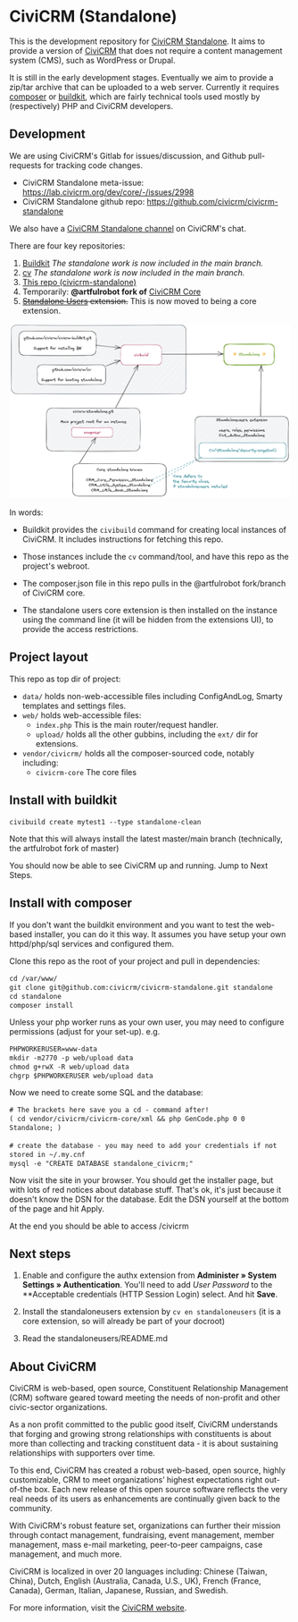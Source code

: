 # CiviCRM (Standalone)

This is the development repository for [CiviCRM Standalone](https://lab.civicrm.org/dev/core/-/wikis/standalone). It aims to provide a version of [CiviCRM](https://civicrm.org) that does not require a content management system (CMS), such as WordPress or Drupal.

It is still in the early development stages. Eventually we aim to provide a zip/tar archive that can be uploaded to a web server. Currently it requires [composer](https://getcomposer.org/) or [buildkit](), which are fairly technical tools used mostly by (respectively) PHP and CiviCRM developers.

## Development

We are using CiviCRM's Gitlab for issues/discussion, and Github pull-requests for tracking code changes.

* CiviCRM Standalone meta-issue: https://lab.civicrm.org/dev/core/-/issues/2998
* CiviCRM Standalone github repo: https://github.com/civicrm/civicrm-standalone

We also have a [CiviCRM Standalone channel](https://chat.civicrm.org/civicrm/channels/standalone) on CiviCRM's chat.

There are four key repositories:

1. [Buildkit](https://github.com/civicrm/civicrm-buildkit/) *The standalone work is now included in the main branch.*
2. [cv](https://github.com/civicrm/cv) *The standalone work is now included in the main branch.*
3. [This repo (civicrm-standalone)](https://github.com/civicrm/civicrm-standalone)
4. Temporarily: **@artfulrobot fork of** [CiviCRM Core](https://github.com/artfulrobot/civicrm-core/tree/artfulrobot-standalone-core-1)
5. <del>[Standalone Users](https://lab.civicrm.org/extensions/standaloneusers/) extension.</del> This is now moved to being a core extension.

![Diagram showing how repositories relate](images/repos.excalidraw.png)

In words:

- Buildkit provides the `civibuild` command for creating local instances of 
  CiviCRM. It includes instructions for fetching this repo.

- Those instances include the `cv` command/tool, and have this repo as the project's 
  webroot.

- The composer.json file in this repo pulls in the @artfulrobot fork/branch of CiviCRM core.

- The standalone users core extension is then installed on the instance using 
  the command line (it will be hidden from the extensions UI), to provide the access restrictions.

## Project layout

This repo as top dir of project:

- `data/` holds non-web-accessible files including ConfigAndLog, Smarty 
 templates and settings files.
- `web/` holds web-accessible files:
  - `index.php` This is the main router/request handler.
  - `upload/` holds all the other gubbins, including the `ext/` dir for 
     extensions.
- `vendor/civicrm/` holds all the composer-sourced code, notably including:
  - `civicrm-core` The core files


## Install with buildkit

```
civibuild create mytest1 --type standalone-clean
```

Note that this will always install the latest master/main branch (technically, the artfulrobot fork of master)

You should now be able to see CiviCRM up and running. Jump to Next Steps.

## Install with composer

If you don't want the buildkit environment and you want to test the web-based installer, you can do it this way. It assumes you have setup your own httpd/php/sql services and configured them.

Clone this repo as the root of your project and pull in dependencies:

```
cd /var/www/
git clone git@github.com:civicrm/civicrm-standalone.git standalone
cd standalone
composer install
```

Unless your php worker runs as your own user, you may need to configure permissions (adjust for your set-up). e.g.

```
PHPWORKERUSER=www-data
mkdir -m2770 -p web/upload data
chmod g+rwX -R web/upload data
chgrp $PHPWORKERUSER web/upload data
```

Now we need to create some SQL and the database:

```
# The brackets here save you a cd - command after!
( cd vendor/civicrm/civicrm-core/xml && php GenCode.php 0 0 Standalone; )

# create the database - you may need to add your credentials if not stored in ~/.my.cnf
mysql -e "CREATE DATABASE standalone_civicrm;"
```

Now visit the site in your browser. You should get the installer page, but with lots of red notices about database stuff. That's ok, it's just because it doesn't know the DSN for the database. Edit the DSN yourself at the bottom of the page and hit Apply.

At the end you should be able to access /civicrm

## Next steps

1. Enable and configure the authx extension from **Administer » System Settings » Authentication**. You'll need to add *User Password* to the **Acceptable credentials (HTTP Session Login) select. And hit **Save**.

2. Install the standaloneusers extension by `cv en standaloneusers` (it is a core extension, so will already be part of your docroot)

3. Read the standaloneusers/README.md

## About CiviCRM

CiviCRM is web-based, open source, Constituent Relationship Management (CRM) software geared toward meeting the needs of non-profit and other civic-sector organizations.

As a non profit committed to the public good itself, CiviCRM understands that forging and growing strong relationships with constituents is about more than collecting and tracking constituent data - it is about sustaining relationships with supporters over time.

To this end, CiviCRM has created a robust web-based, open source, highly customizable, CRM to meet organizations’ highest expectations right out-of-the box. Each new release of this open source software reflects the very real needs of its users as enhancements are continually given back to the community.

With CiviCRM's robust feature set, organizations can further their mission through contact management, fundraising, event management, member management, mass e-mail marketing, peer-to-peer campaigns, case management, and much more.

CiviCRM is localized in over 20 languages including: Chinese (Taiwan, China), Dutch, English (Australia, Canada, U.S., UK), French (France, Canada), German, Italian, Japanese, Russian, and Swedish.

For more information, visit the [CiviCRM website](https://civicrm.org).
